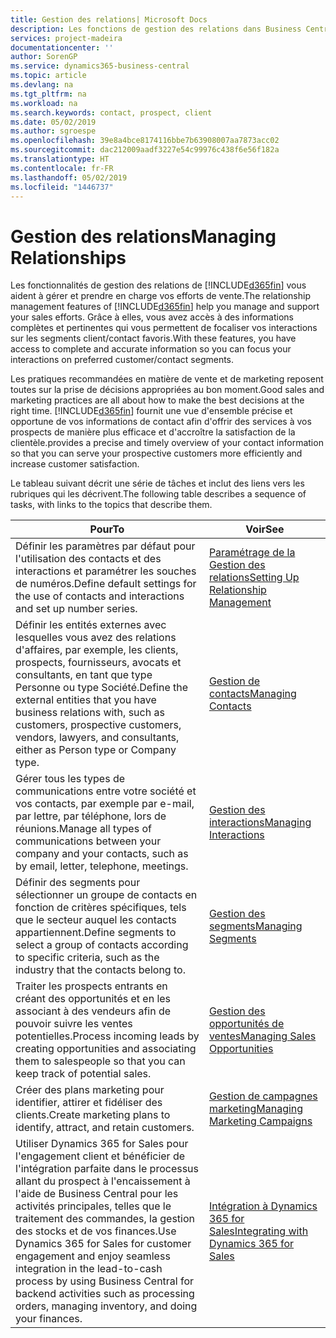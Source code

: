 ```yaml
---
title: Gestion des relations| Microsoft Docs
description: Les fonctions de gestion des relations dans Business Central prennent en charge vos efforts en matière de vente et vous permettent d'accéder à des informations sur les contacts et les prospects afin de pouvoir servir vos clients efficacement.
services: project-madeira
documentationcenter: ''
author: SorenGP
ms.service: dynamics365-business-central
ms.topic: article
ms.devlang: na
ms.tgt_pltfrm: na
ms.workload: na
ms.search.keywords: contact, prospect, client
ms.date: 05/02/2019
ms.author: sgroespe
ms.openlocfilehash: 39e8a4bce8174116bbe7b63908007aa7873acc02
ms.sourcegitcommit: dac212009aadf3227e54c99976c438f6e56f182a
ms.translationtype: HT
ms.contentlocale: fr-FR
ms.lasthandoff: 05/02/2019
ms.locfileid: "1446737"
---
```

# <a name="managing-relationships"></a><span data-ttu-id="c24f7-103">Gestion des relations</span><span class="sxs-lookup"><span data-stu-id="c24f7-103">Managing Relationships</span></span>
<span data-ttu-id="c24f7-104">Les fonctionnalités de gestion des relations de [!INCLUDE[d365fin](includes/d365fin_md.md)] vous aident à gérer et prendre en charge vos efforts de vente.</span><span class="sxs-lookup"><span data-stu-id="c24f7-104">The relationship management features of [!INCLUDE[d365fin](includes/d365fin_md.md)] help you manage and support your sales efforts.</span></span> <span data-ttu-id="c24f7-105">Grâce à elles, vous avez accès à des informations complètes et pertinentes qui vous permettent de focaliser vos interactions sur les segments client/contact favoris.</span><span class="sxs-lookup"><span data-stu-id="c24f7-105">With these features, you have access to complete and accurate information so you can focus your interactions on preferred customer/contact segments.</span></span>

<span data-ttu-id="c24f7-106">Les pratiques recommandées en matière de vente et de marketing reposent toutes sur la prise de décisions appropriées au bon moment.</span><span class="sxs-lookup"><span data-stu-id="c24f7-106">Good sales and marketing practices are all about how to make the best decisions at the right time.</span></span> [!INCLUDE[d365fin](includes/d365fin_md.md)] <span data-ttu-id="c24f7-107">fournit une vue d'ensemble précise et opportune de vos informations de contact afin d'offrir des services à vos prospects de manière plus efficace et d'accroître la satisfaction de la clientèle.</span><span class="sxs-lookup"><span data-stu-id="c24f7-107">provides a precise and timely overview of your contact information so that you can serve your prospective customers more efficiently and increase customer satisfaction.</span></span>

<span data-ttu-id="c24f7-108">Le tableau suivant décrit une série de tâches et inclut des liens vers les rubriques qui les décrivent.</span><span class="sxs-lookup"><span data-stu-id="c24f7-108">The following table describes a sequence of tasks, with links to the topics that describe them.</span></span>  

| <span data-ttu-id="c24f7-109">Pour</span><span class="sxs-lookup"><span data-stu-id="c24f7-109">To</span></span> | <span data-ttu-id="c24f7-110">Voir</span><span class="sxs-lookup"><span data-stu-id="c24f7-110">See</span></span> |
| --- | --- |
|<span data-ttu-id="c24f7-111">Définir les paramètres par défaut pour l'utilisation des contacts et des interactions et paramétrer les souches de numéros.</span><span class="sxs-lookup"><span data-stu-id="c24f7-111">Define default settings for the use of contacts and interactions and set up number series.</span></span>|[<span data-ttu-id="c24f7-112">Paramétrage de la Gestion des relations</span><span class="sxs-lookup"><span data-stu-id="c24f7-112">Setting Up Relationship Management</span></span>](marketing-setup-marketing.md)|
|<span data-ttu-id="c24f7-113">Définir les entités externes avec lesquelles vous avez des relations d'affaires, par exemple, les clients, prospects, fournisseurs, avocats et consultants, en tant que type Personne ou type Société.</span><span class="sxs-lookup"><span data-stu-id="c24f7-113">Define the external entities that you have business relations with, such as customers, prospective customers, vendors, lawyers, and consultants, either as Person type or Company type.</span></span>|[<span data-ttu-id="c24f7-114">Gestion de contacts</span><span class="sxs-lookup"><span data-stu-id="c24f7-114">Managing Contacts</span></span>](marketing-contacts.md)|
|<span data-ttu-id="c24f7-115">Gérer tous les types de communications entre votre société et vos contacts, par exemple par e-mail, par lettre, par téléphone, lors de réunions.</span><span class="sxs-lookup"><span data-stu-id="c24f7-115">Manage all types of communications between your company and your contacts, such as by email, letter, telephone, meetings.</span></span>|[<span data-ttu-id="c24f7-116">Gestion des interactions</span><span class="sxs-lookup"><span data-stu-id="c24f7-116">Managing Interactions</span></span>](marketing-interactions.md)|
|<span data-ttu-id="c24f7-117">Définir des segments pour sélectionner un groupe de contacts en fonction de critères spécifiques, tels que le secteur auquel les contacts appartiennent.</span><span class="sxs-lookup"><span data-stu-id="c24f7-117">Define segments to select a group of contacts according to specific criteria, such as the industry that the contacts belong to.</span></span>|[<span data-ttu-id="c24f7-118">Gestion des segments</span><span class="sxs-lookup"><span data-stu-id="c24f7-118">Managing Segments</span></span>](marketing-segments.md)|
|<span data-ttu-id="c24f7-119">Traiter les prospects entrants en créant des opportunités et en les associant à des vendeurs afin de pouvoir suivre les ventes potentielles.</span><span class="sxs-lookup"><span data-stu-id="c24f7-119">Process incoming leads by creating opportunities and associating them to salespeople so that you can keep track of potential sales.</span></span>|[<span data-ttu-id="c24f7-120">Gestion des opportunités de ventes</span><span class="sxs-lookup"><span data-stu-id="c24f7-120">Managing Sales Opportunities</span></span>](marketing-manage-sales-opportunities.md)|
|<span data-ttu-id="c24f7-121">Créer des plans marketing pour identifier, attirer et fidéliser des clients.</span><span class="sxs-lookup"><span data-stu-id="c24f7-121">Create marketing plans to identify, attract, and retain customers.</span></span>|[<span data-ttu-id="c24f7-122">Gestion de campagnes marketing</span><span class="sxs-lookup"><span data-stu-id="c24f7-122">Managing Marketing Campaigns</span></span>](marketing-campaigns.md)|
|<span data-ttu-id="c24f7-123">Utiliser Dynamics 365 for Sales pour l'engagement client et bénéficier de l'intégration parfaite dans le processus allant du prospect à l'encaissement à l'aide de Business Central pour les activités principales, telles que le traitement des commandes, la gestion des stocks et de vos finances.</span><span class="sxs-lookup"><span data-stu-id="c24f7-123">Use Dynamics 365 for Sales for customer engagement and enjoy seamless integration in the lead-to-cash process by using Business Central for backend activities such as processing orders, managing inventory, and doing your finances.</span></span>|[<span data-ttu-id="c24f7-124">Intégration à Dynamics 365 for Sales</span><span class="sxs-lookup"><span data-stu-id="c24f7-124">Integrating with Dynamics 365 for Sales</span></span>](marketing-integrate-dynamicscrm.md)|
